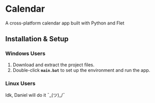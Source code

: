 # Calendar
A cross-platform calendar app built with Python and Flet

## Installation & Setup

### **Windows Users**
1. Download and extract the project files.
2. Double-click **`main.bat`** to set up the environment and run the app.

### **Linux Users**
Idk, Daniel will do it ¯\_(ツ)_/¯
